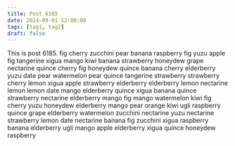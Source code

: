 ```yaml
---
title: Post 6185
date: 2024-09-01 12:00:00
tags: [tag1, tag2]
draft: false
---
```

This is post 6185.
fig
cherry
zucchini
pear
banana
raspberry
fig
yuzu
apple
fig
tangerine
xigua
mango
kiwi
banana
strawberry
honeydew
grape
nectarine
quince
cherry
fig
honeydew
quince
banana
cherry
elderberry
yuzu
date
pear
watermelon
pear
quince
tangerine
strawberry
strawberry
cherry
lemon
xigua
apple
strawberry
elderberry
elderberry
lemon
nectarine
lemon
lemon
date
mango
elderberry
quince
xigua
banana
quince
strawberry
nectarine
elderberry
mango
fig
mango
watermelon
kiwi
fig
cherry
yuzu
honeydew
elderberry
mango
pear
orange
kiwi
ugli
raspberry
quince
grape
elderberry
watermelon
zucchini
nectarine
yuzu
nectarine
strawberry
lemon
date
nectarine
banana
fig
zucchini
xigua
raspberry
banana
elderberry
ugli
mango
apple
elderberry
xigua
quince
honeydew
raspberry
